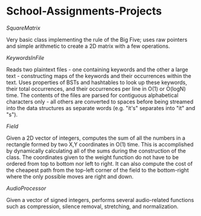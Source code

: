 # School-Assignments-Projects
*SquareMatrix*

  Very basic class implementing the rule of the Big Five; uses raw pointers and simple arithmetic to create a 2D matrix with a few operations.
  
*KeywordsInFile*

  Reads two plaintext files - one containing keywords and the other a large text - constructing maps of the keywords and their occurrences within the text.
  Uses properties of BSTs and hashtables to look up these keywords, their total occurrences, and their occurrences per line in O(1) or O(logN) time.
  The contents of the files are parsed for contiguous alphabetical characters only - all others are converted to spaces before being streamed into the data structures as separate words (e.g. "it's" separates into "it" and "s").

*Field*

  Given a 2D vector of integers, computes the sum of all the numbers in a rectangle formed by two X,Y coordinates in O(1) time. This is accomplished by dynamically calculating all of the sums during the construction of the class. The coordinates given to the weight function do not have to be ordered from top to bottom nor left to right.
  It can also compute the cost of the cheapest path from the top-left corner of the field to the bottom-right where the only possible moves are right and down.
  
*AudioProcessor*

  Given a vector of signed integers, performs several audio-related functions such as compression, silence removal, stretching, and normalization.
